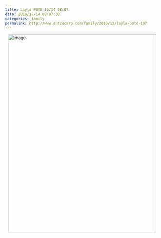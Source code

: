```yaml
---
title: Layla POTD 12/14 08:07
date: 2010/12/14 08:07:38
categories: family
permalink: http://www.antzucaro.com/family/2010/12/layla-potd-107
---
```

<img src="http://media.antzucaro.com/uploads/2011/02/IMG_20101214_080738.jpg" width="485px" height="650px" alt="image" style="display: block; margin-right: auto; margin-left: auto;">